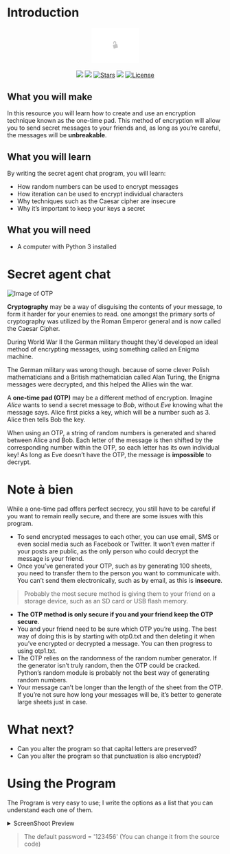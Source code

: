 # Introduction

  <p align="center"><img src="./Data/original.gif" width="110"></p>

<p align="center">
    <a href="https://github.com/RabihND/SecretMsg/graphs/contributors" alt="Contributers">
        <img src="https://img.shields.io/github/contributors/RabihND/AP2021-2022-Final?color=6fd671&logo=WhiteSource&style=for-the-badge" /></a>
    <a href="https://github.com/RabihND/SecretMsg//network/members" alt="Forks">
        <img src="https://img.shields.io/github/forks/RabihND/SecretMsg?color=cccccc&logo=Node-RED&style=for-the-badge" /></a>
    <a href=" https://github.com/RabihND/SecretMsg/stargazers">
        <img src="https://img.shields.io/github/stars/RabihND/SecretMsg?color=8e6be8&logo=Ethereum&logoColor=8e6be8&style=for-the-badge" alt="Stars" /></a>
    <a alt="Visitors">
        <img src="https://visitor-badge-reloaded.herokuapp.com/badge?page_id=RabihND/SecretMsg?color=14adfa&logo=Android&style=for-the-badge" /></a>
    <a href="https://github.com/RabihND/SecretMsg/master/LICENSE.txt">
        <img src="https://img.shields.io/github/license/RabihND/SecretMsg?color=%2363afdb&logo=letsencrypt&style=for-the-badge" alt="License"></a>
</p>


## What you will make

In this resource you will learn how to create and use an encryption technique known as the one-time pad. This method of encryption will allow you to send secret messages to your friends and, as long as you’re careful, the messages will be **unbreakable**.

## What you will learn

By writing the secret agent chat program, you will learn:

- How random numbers can be used to encrypt messages
- How iteration can be used to encrypt individual characters
- Why techniques such as the Caesar cipher are insecure
- Why it’s important to keep your keys a secret

## What you will need
- A computer with Python 3 installed

# Secret agent chat
![Image of OTP](https://ece.uwaterloo.ca/~ece150/Projects/C.1/img/otp.1.png)

__Cryptography__ may be a way of disguising the contents of your message, to form it harder for your enemies to read. one amongst the primary sorts of cryptography was utilized by the Roman Emperor general and is now called the Caesar Cipher.

During World War II the German military thought they'd developed an ideal method of encrypting messages, using something called an Enigma machine.

The German military was wrong though. because of some clever Polish mathematicians and a British mathematician called Alan Turing, the Enigma messages were decrypted, and this helped the Allies win the war.

A **one-time pad (OTP)** may be a different method of encryption. 
Imagine *Alice* wants to send a secret message to *Bob*, without *Eve* knowing what the message says. Alice first picks a key, which will be a number such as 3. Alice then tells Bob the key.

When using an OTP, a string of random numbers is generated and shared between Alice and Bob. Each letter of the message is then shifted by the corresponding number within the OTP, so each letter has its own individual key! As long as Eve doesn’t have the OTP, the message is **impossible** to decrypt.

# Note à bien

While a one-time pad offers perfect secrecy, you still have to be careful if you want to remain really secure, and there are some issues with this program.

- To send encrypted messages to each other, you can use email, SMS or even social media such as Facebook or Twitter. It won’t even matter if your posts are public, as the only person who could decrypt the message is your friend.
- Once you’ve generated your OTP, such as by generating 100 sheets, you need to transfer them to the person you want to communicate with. You can’t send them electronically, such as by email, as this is **insecure**.
>Probably the most secure method is giving them to your friend on a storage device, such as an SD card or USB flash memory.
- **The OTP method is only secure if you and your friend keep the OTP secure**.
- You and your friend need to be sure which OTP you’re using. The best way of doing this is by starting with otp0.txt and then deleting it when you’ve encrypted or decrypted a message. You can then progress to using otp1.txt.
- The OTP relies on the randomness of the random number generator. If the generator isn’t truly random, then the OTP could be cracked. Python’s random module is probably not the best way of generating random numbers.
- Your message can’t be longer than the length of the sheet from the OTP. If you’re not sure how long your messages will be, it’s better to generate large sheets just in case.

# What next?

- Can you alter the program so that capital letters are preserved?
- Can you alter the program so that punctuation is also encrypted?

# Using the Program
The Program is very easy to use; I write the options as a list that you can understand each one of them.

<details>
<summary>ScreenShoot Preview</summary>
  <body>
    <img src="/Data/OTP.jpg">
  </body>
</details>

> The default password = '123456' (You can change it from the source code)


